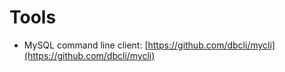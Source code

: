 # Tools

- MySQL command line client: [https://github.com/dbcli/mycli](https://github.com/dbcli/mycli)
